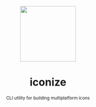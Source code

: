 <div align="center">
  <img src="https://raw.githubusercontent.com/estebanborai/iconize/master/assets/test.png" height="150" width="150" />
  <h1>iconize</h1>
  <small>CLI utility for building multiplatform icons</small>
</div>
